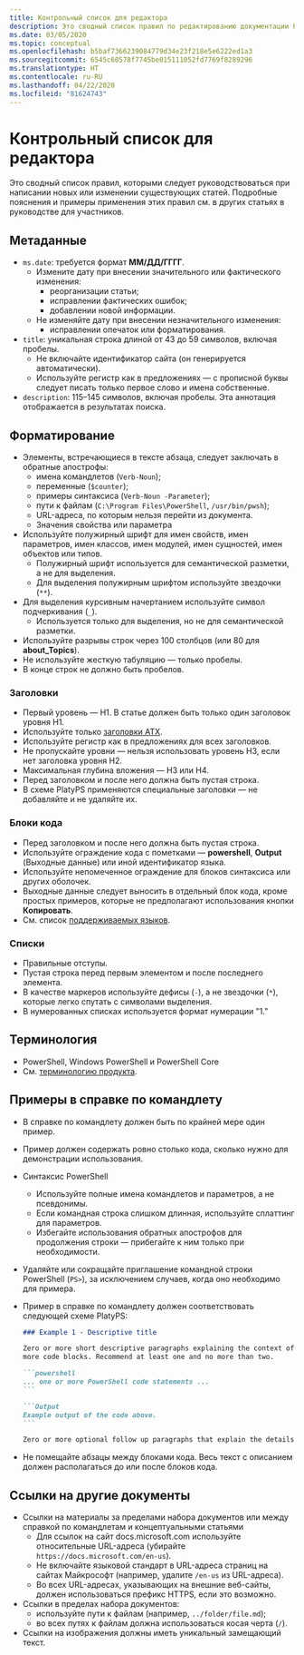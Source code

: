 ```yaml
---
title: Контрольный список для редактора
description: Это сводный список правил по редактированию документации PowerShell.
ms.date: 03/05/2020
ms.topic: conceptual
ms.openlocfilehash: b5baf7366239084779d34e23f218e5e6222ed1a3
ms.sourcegitcommit: 6545c60578f7745be015111052fd7769f8289296
ms.translationtype: HT
ms.contentlocale: ru-RU
ms.lasthandoff: 04/22/2020
ms.locfileid: "81624743"
---
```

# <a name="editors-checklist"></a>Контрольный список для редактора

Это сводный список правил, которыми следует руководствоваться при написании новых или изменении существующих статей. Подробные пояснения и примеры применения этих правил см. в других статьях в руководстве для участников.

## <a name="metadata"></a>Метаданные

- `ms.date`: требуется формат **ММ/ДД/ГГГГ**.
  - Измените дату при внесении значительного или фактического изменения:
    - реорганизации статьи;
    - исправлении фактических ошибок;
    - добавлении новой информации.
  - Не изменяйте дату при внесении незначительного изменения:
    - исправлении опечаток или форматирования.
- `title`: уникальная строка длиной от 43 до 59 символов, включая пробелы.
  - Не включайте идентификатор сайта (он генерируется автоматически).
  - Используйте регистр как в предложениях — с прописной буквы следует писать только первое слово и имена собственные.
- `description`: 115–145 символов, включая пробелы. Эта аннотация отображается в результатах поиска.

## <a name="formatting"></a>Форматирование

- Элементы, встречающиеся в тексте абзаца, следует заключать в обратные апострофы:
  - имена командлетов (`Verb-Noun`);
  - переменные (`$counter`);
  - примеры синтаксиса (`Verb-Noun -Parameter`);
  - пути к файлам (`C:\Program Files\PowerShell`, `/usr/bin/pwsh`);
  - URL-адреса, по которым нельзя перейти из документа.
  - Значения свойства или параметра
- Используйте полужирный шрифт для имен свойств, имен параметров, имен классов, имен модулей, имен сущностей, имен объектов или типов.
  - Полужирный шрифт используется для семантической разметки, а не для выделения.
  - Для выделения полужирным шрифтом используйте звездочки (`**`).
- Для выделения курсивным начертанием используйте символ подчеркивания (`_`).
  - Используется только для выделения, но не для семантической разметки.
- Используйте разрывы строк через 100 столбцов (или 80 для **about_Topics**).
- Не используйте жесткую табуляцию — только пробелы.
- В конце строк не должно быть пробелов.

### <a name="headers"></a>Заголовки

- Первый уровень — H1. В статье должен быть только один заголовок уровня H1.
- Используйте только [заголовки ATX](https://github.github.com/gfm/#atx-headings).
- Используйте регистр как в предложениях для всех заголовков.
- Не пропускайте уровни — нельзя использовать уровень H3, если нет заголовка уровня H2.
- Максимальная глубина вложения — H3 или H4.
- Перед заголовком и после него должна быть пустая строка.
- В схеме PlatyPS применяются специальные заголовки — не добавляйте и не удаляйте их.

### <a name="code-blocks"></a>Блоки кода

- Перед заголовком и после него должна быть пустая строка.
- Используйте ограждение кода с пометками — **powershell**, **Output** (Выходные данные) или иной идентификатор языка.
- Используйте непомеченное ограждение для блоков синтаксиса или других оболочек.
- Выходные данные следует выносить в отдельный блок кода, кроме простых примеров, которые не предполагают использования кнопки **Копировать**.
- См. список [поддерживаемых языков](/contribute/code-in-docs#supported-languages).

### <a name="lists"></a>Списки

- Правильные отступы.
- Пустая строка перед первым элементом и после последнего элемента.
- В качестве маркеров используйте дефисы (`-`), а не звездочки (`*`), которые легко спутать с символами выделения.
- В нумерованных списках используется формат нумерации "1."

## <a name="terminology"></a>Терминология

- PowerShell, Windows PowerShell и PowerShell Core
- См. [терминологию продукта](powershell-style-guide.md#product-terminology).

## <a name="cmdlet-reference-examples"></a>Примеры в справке по командлету

- В справке по командлету должен быть по крайней мере один пример.
- Пример должен содержать ровно столько кода, сколько нужно для демонстрации использования.
- Синтаксис PowerShell
  - Используйте полные имена командлетов и параметров, а не псевдонимы.
  - Если командная строка слишком длинная, используйте сплаттинг для параметров.
  - Избегайте использования обратных апострофов для продолжения строки — прибегайте к ним только при необходимости.
- Удаляйте или сокращайте приглашение командной строки PowerShell (`PS>`), за исключением случаев, когда оно необходимо для примера.
- Пример в справке по командлету должен соответствовать следующей схеме PlatyPS:

  ~~~Markdown
  ### Example 1 - Descriptive title

  Zero or more short descriptive paragraphs explaining the context of the example followed by one or
  more code blocks. Recommend at least one and no more than two.

  ```powershell
  ... one or more PowerShell code statements ...
  ```

  ```Output
  Example output of the code above.
  ```

  Zero or more optional follow up paragraphs that explain the details of the code and output.
  ~~~

- Не помещайте абзацы между блоками кода. Весь текст с описанием должен располагаться до или после блоков кода.

## <a name="linking-to-other-documents"></a>Ссылки на другие документы

- Ссылки на материалы за пределами набора документов или между справкой по командлетам и концептуальными статьями
  - Для ссылок на сайт docs.microsoft.com используйте относительные URL-адреса (убирайте `https://docs.microsoft.com/en-us`).
  - Не включайте языковой стандарт в URL-адреса страниц на сайтах Майкрософт (например, удалите `/en-us` из URL-адреса).
  - Во всех URL-адресах, указывающих на внешние веб-сайты, должен использоваться префикс HTTPS, если это возможно.
- Ссылки в пределах набора документов:
  - используйте пути к файлам (например, `../folder/file.md`);
  - во всех путях к файлам должна использоваться косая черта (`/`).
- Ссылки на изображения должны иметь уникальный замещающий текст.
